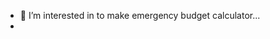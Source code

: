 - 👀 I’m interested in to make emergency budget calculator...
-
<!---
ayeshafareed441/ayeshafareed441 is a ✨ special ✨ repository because its `README.md` (this file) appears on your GitHub profile.
You can click the Preview link to take a look at your changes.
--->
